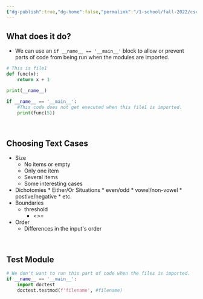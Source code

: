 ```yaml
---
{"dg-publish":true,"dg-home":false,"permalink":"/1-school/fall-2022/csc-108/week-8-main-block/","dgPassFrontmatter":true}
---
```



## What does it do?
- We can use an  `if __name__ == '__main__'`  block to allow or prevent parts of code from being run when the modules are imported.
```python
# This is file1
def func(x):
	return x + 1

print(__name__)

if __name__ == '__main__':
	#This code does not get executed when this file1 is imported.
	print(func(5))
```

&nbsp;

## Choosing Text Cases
* Size
	* No items or empty
	* Only one item
	* Several items
	* Some interesting cases
* Dichotomies
		* Either/Or Situations
		* even/odd
		* vowel/non-vowel
		* postive/negative
		* etc.
* Boundaries
	* threshold
		* <>=
* Order
	* Differences in the input's order


&nbsp;

## Test Module
```python
# We don't want to run this part of code when the files is imported.
if __name__ == '__main__':
	import doctest
	doctest.testmod(f'filename', #filename)
```